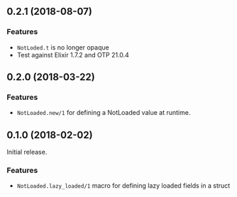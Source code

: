 ## 0.2.1 (2018-08-07)

### Features
* `NotLoded.t` is no longer opaque
* Test against Elixir 1.7.2 and OTP 21.0.4

## 0.2.0 (2018-03-22)

### Features
* `NotLoaded.new/1` for defining a NotLoaded value at runtime.

## 0.1.0 (2018-02-02)
Initial release.

### Features
* `NotLoaded.lazy_loaded/1` macro for defining lazy loaded fields in a struct
